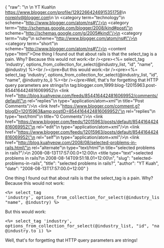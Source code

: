 {
  "raw": "<entry>\n  <author>\n    <name>YT Kuah</name>\n    <uri>https://www.blogger.com/profile/12922664246915351758</uri>\n    <email>noreply@blogger.com</email>\n  </author>\n  <category term=\"technology\"\n    scheme=\"http://www.blogger.com/atom/ns#\"/>\n  <category term=\"http://schemas.google.com/blogger/2008/kind#post\"\n    scheme=\"http://schemas.google.com/g/2005#kind\"/>\n  <category term=\"ruby\"\n    scheme=\"http://www.blogger.com/atom/ns#\"/>\n  <category term=\"short\"\n    scheme=\"http://www.blogger.com/atom/ns#\"/>\n  <content type=\"html\">One thing I found out that about rails is that the select_tag is a pain. Why? Because this would not work:&lt;br /&gt;&lt;pre&gt;&lt;%= select_tag 'industry', options_from_collection_for_select(@industry_list, &quot;id&quot;, &quot;name&quot;, @industry) %&gt;&lt;br /&gt;&lt;/pre&gt;But this would work:&lt;br /&gt;&lt;pre&gt;&lt;%= select_tag 'industry', options_from_collection_for_select(@industry_list, &quot;id&quot;, &quot;name&quot;, @industry.to_i) %&gt;&lt;br /&gt;&lt;/pre&gt;Well, that's for forgetting that HTTP query parameters are strings!</content>\n  <id>tag:blogger.com,1999:blog-12015963.post-8544164424816069952</id>\n  <link href=\"http://blog.kuahyeow.com/feeds/8544164424816069952/comments/default\"\n    rel=\"replies\"\n    type=\"application/atom+xml\"\n    title=\"Post Comments\"/>\n  <link href=\"https://www.blogger.com/comment.g?blogID=12015963&amp;postID=8544164424816069952\"\n    rel=\"replies\"\n    type=\"text/html\"\n    title=\"0 Comments\"/>\n  <link href=\"https://www.blogger.com/feeds/12015963/posts/default/8544164424816069952\"\n    rel=\"edit\"\n    type=\"application/atom+xml\"/>\n  <link href=\"https://www.blogger.com/feeds/12015963/posts/default/8544164424816069952\"\n    rel=\"self\"\n    type=\"application/atom+xml\"/>\n  <link href=\"http://blog.kuahyeow.com/2008/08/selected-problems-in-rails.html\"\n    rel=\"alternate\"\n    type=\"text/html\"\n    title=\"selected problems in rails?\"/>\n  <published>2008-08-13T17:57:00.0+12:00</published>\n  <title type=\"text\">selected problems in rails?</title>\n  <updated>2008-08-14T09:51:18.01+12:00</updated>\n</entry>",
  "slug": "selected-problems-in-rails",
  "title": "selected problems in rails?",
  "author": "YT Kuah",
  "date": "2008-08-13T17:57:00.0+12:00"
}

One thing I found out that about rails is that the select_tag is a pain. Why? Because this would not work:<br /><pre><%= select_tag 'industry', options_from_collection_for_select(@industry_list, "id", "name", @industry) %><br /></pre>But this would work:<br /><pre><%= select_tag 'industry', options_from_collection_for_select(@industry_list, "id", "name", @industry.to_i) %><br /></pre>Well, that's for forgetting that HTTP query parameters are strings!